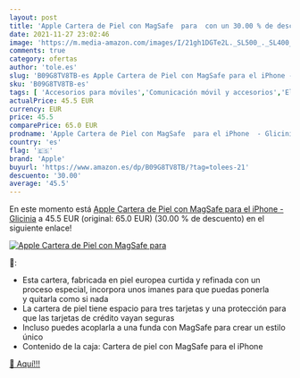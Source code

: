 ```yaml
---
layout: post
title: 'Apple Cartera de Piel con MagSafe  para  con un 30.00 % de descuento'
date: 2021-11-27 23:02:46
image: 'https://m.media-amazon.com/images/I/21gh1DGTe2L._SL500_._SL400_.jpg'
comments: true
category: ofertas
author: 'tole.es'
slug: 'B09G8TV8TB-es Apple Cartera de Piel con MagSafe para el iPhone - Glicinia'
sku: 'B09G8TV8TB-es'
tags: [ 'Accesorios para móviles','Comunicación móvil y accesorios','Electrónica','Fundas y carcasas para teléfonos móviles','apple','iphone', ]
actualPrice: 45.5 EUR
currency: EUR
price: 45.5
comparePrice: 65.0 EUR
prodname: 'Apple Cartera de Piel con MagSafe  para el iPhone  - Glicinia'
country: 'es'
flag: '🇪🇸'
brand: 'Apple'
buyurl: 'https://www.amazon.es/dp/B09G8TV8TB/?tag=tolees-21'
descuento: '30.00'
average: '45.5'
---
```


En este momento está [Apple Cartera de Piel con MagSafe  para el iPhone  - Glicinia](https://www.amazon.es/dp/B09G8TV8TB/?tag=tolees-21) a 45.5 EUR (original: 65.0 EUR) (30.00 %  de descuento) en el siguiente enlace!

[![Apple Cartera de Piel con MagSafe  para ](https://m.media-amazon.com/images/I/21gh1DGTe2L._SL500_._SL400_.jpg)](https://www.amazon.es/dp/B09G8TV8TB/?tag=tolees-21)

🔎:

- Esta cartera, fabricada en piel europea curtida y refinada con un proceso especial, incorpora unos imanes para que puedas ponerla y quitarla como si nada
- La cartera de piel tiene espacio para tres tarjetas y una protección para que las tarjetas de crédito vayan seguras
- Incluso puedes acoplarla a una funda con MagSafe para crear un estilo único
- Contenido de la caja: Cartera de piel con MagSafe para el iPhone

[🛒 Aquí!!!](https://www.amazon.es/dp/B09G8TV8TB/?tag=tolees-21)
